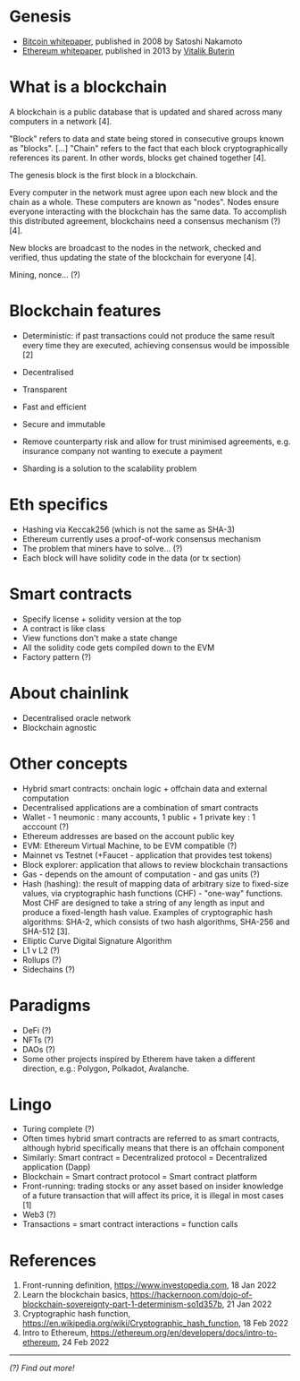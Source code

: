 # Genesis
- [Bitcoin whitepaper](https://bitcoin.org/bitcoin.pdf), published in 2008 by Satoshi Nakamoto
- [Ethereum whitepaper](https://ethereum.org/en/whitepaper/), published in 2013 by [Vitalik Buterin](https://vitalik.ca/)

# What is a blockchain
A blockchain is a public database that is updated and shared across many computers in a network [4].

"Block" refers to data and state being stored in consecutive groups known as "blocks". [...] "Chain" refers to the fact that each block cryptographically references its parent. In other words, blocks get chained together [4].

The genesis block is the first block in a blockchain.

Every computer in the network must agree upon each new block and the chain as a whole. These computers are known as "nodes". Nodes ensure everyone interacting with the blockchain has the same data. To accomplish this distributed agreement, blockchains need a consensus mechanism (?) [4].

New blocks are broadcast to the nodes in the network, checked and verified, thus updating the state of the blockchain for everyone [4].

Mining, nonce... (?)

# Blockchain features
- Deterministic: if past transactions could not produce the same result every time they are executed, achieving consensus would be impossible [2]
- Decentralised
- Transparent
- Fast and efficient
- Secure and immutable
- Remove counterparty risk and allow for trust minimised agreements, e.g. insurance company not wanting to execute a payment

- Sharding is a solution to the scalability problem

# Eth specifics
- Hashing via Keccak256 (which is not the same as SHA-3)
- Ethereum currently uses a proof-of-work consensus mechanism
- The problem that miners have to solve... (?)
- Each block will have solidity code in the data (or tx section)

# Smart contracts
- Specify license + solidity version at the top
- A contract is like class
- View functions don't make a state change
- All the solidity code gets compiled down to the EVM
- Factory pattern (?)

# About chainlink
- Decentralised oracle network
- Blockchain agnostic

# Other concepts
- Hybrid smart contracts: onchain logic + offchain data and external computation
- Decentralised applications are a combination of smart contracts
- Wallet - 1 neumonic : many accounts, 1 public + 1 private key : 1 acccount (?)
- Ethereum addresses are based on the account public key
- EVM: Ethereum Virtual Machine, to be EVM compatible (?)
- Mainnet vs Testnet (+Faucet - application that provides test tokens)
- Block explorer: application that allows to review blockchain transactions
- Gas - depends on the amount of computation - and gas units (?)
- Hash (hashing): the result of mapping data of arbitrary size to fixed-size values, via cryptographic hash functions (CHF) - "one-way" functions. Most CHF are designed to take a string of any length as input and produce a fixed-length hash value. Examples of cryptographic hash algorithms: SHA-2, which consists of two hash algorithms, SHA-256 and SHA-512 [3].
- Elliptic Curve Digital Signature Algorithm
- L1 v L2 (?)
- Rollups (?)
- Sidechains (?)

# Paradigms
- DeFi (?)
- NFTs (?)
- DAOs (?)
- Some other projects inspired by Etherem have taken a different direction, e.g.: Polygon, Polkadot, Avalanche.

# Lingo
- Turing complete (?)
- Often times hybrid smart contracts are referred to as smart contracts, although hybrid specifically means that there is an offchain component
- Similarly: Smart contract = Decentralized protocol = Decentralized application (Dapp)
- Blockchain = Smart contract protocol = Smart contract platform
- Front-running: trading stocks or any asset based on insider knowledge of a future transaction that will affect its price, it is illegal in most cases [1]
- Web3 (?)
- Transactions = smart contract interactions = function calls

# References
1. Front-running definition, https://www.investopedia.com, 18 Jan 2022
2. Learn the blockchain basics, https://hackernoon.com/dojo-of-blockchain-sovereignty-part-1-determinism-so1d357b, 21 Jan 2022
3. Cryptographic hash function, https://en.wikipedia.org/wiki/Cryptographic_hash_function, 18 Feb 2022
4. Intro to Ethereum, https://ethereum.org/en/developers/docs/intro-to-ethereum, 24 Feb 2022

<hr />

*(?) Find out more!*
